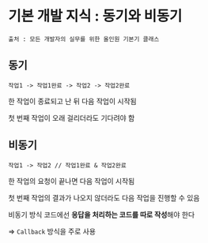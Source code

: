 # 기본 개발 지식 : 동기와 비동기

```
출처 : 모든 개발자의 실무를 위한 올인원 기본기 클래스
```



## 동기

```
작업1 -> 작업1완료 -> 작업2 -> 작업2완료
```

한 작업이 종료되고 난 뒤 다음 작업이 시작됨

첫 번째 작업이 오래 걸리더라도 기다려야 함





## 비동기

```
작업1 -> 작업2 // 작업1완료 & 작업2완료
```

한 작업의 요청이 끝나면 다음 작업이 시작됨

첫 번째 작업의 결과가 나오지 않더라도 다음 작업을 진행할 수 있음



비동기 방식 코드에선 **응답을 처리하는 코드를 따로 작성**해야 한다

=> `Callback` 방식을 주로 사용